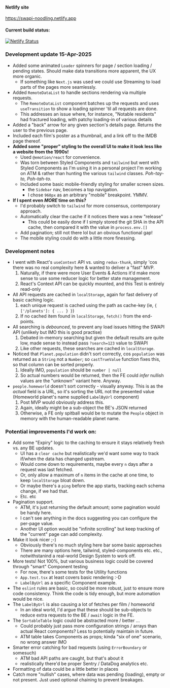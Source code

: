 #### Netlify site

https://swapi-noodling.netlify.app

#### Current build status:

[![Netlify Status](https://api.netlify.com/api/v1/badges/b5d1c21e-fcd4-4da3-a769-3c0edf7aeccf/deploy-status)](https://app.netlify.com/sites/swapi-noodling/deploys)


### Development update 15-Apr-2025

- Added some animated `Loader` spinners for page / section loading / pending states. Should make data transitions more apparent, the UX more organic.
  - If something like `Next.js` was used we could use Streaming to load parts of the pages more seamlessly.
- Added `RemoteDataList` to handle sections rendering via multiple requests.
  - The `RemoteDataList` component batches up the requests and uses `useTransition` to show a loading spinner 'til all requests are done.
  - This addresses an issue where, for instance, "Notable residents" had fractured loading, with patchy loading-in of various details
- Added a "back" arrow for any given section's details page. Returns the user to the previous page.
- Included each film's poster as a thumbnail, and a link off to the IMDB page thereof.
- **Added some "proper" styling to the overall UI to make it look less like a website from the 1990s!**
  - Used `@emotion/react` for convenience.
  - Was torn between Styled Components and `tailwind` but went with Styled Components as I'm using it in a personal project I'm working on ATM & rather than hunting the various `tailwind` classes. _Poh-tay-to, Poh-tah-to._
  - Included some basic mobile-friendly styling for smaller screen sizes.
    - the `Sidebar` nav, becomes a top navigation.
    - I chose `960px` as an arbitrary "mobile" breakpoint. YMMV.
- **If I spent even _MORE_ time on this?**
  - I'd probably switch to `tailwind` for more consensus, contemporary approach.
  - Automatically clear the cache if it notices there was a new "release"
    - This could be easily done if I simply stored the git SHA in the API cache, then compared it with the value in `process.env.[]`
  - Add pagination; still not there lol but an obvious functional gap!
  - The mobile styling could do with a little more finessing.  

### Development notes

- I went with React's `useContext` API vs. using `redux-thunk`, simply 'cos there was no real complexity here & wanted to deliver a "fast" MVP.
  1. Naturally, if there were more User Events & Actions it'd make more sense to use some reducer logic for better state management.
  2. React's Context API can be quickly mounted, and this Test is entirely read-only
- All API requests are cached in `localStorage`, again for fast delivery of basic caching logic.
  1. each unique request is cached using the path as cache-key (ie, `{ ['/planets']: { ... } }`)
  2. If no cached item found in `localStorage`, `fetch()` from the end-points.
- All searching is _debounced_, to prevent any load issues hitting the SWAPI API (unlikely but IMO this is good practise)
  1. Debated in-memory searching but given the default results are quite low, made sense to instead pass `?search=123` value to SWAPI
  2. Like other requests, these searches are cached in `localStorage`.
- Noticed that `Planet.population` didn't sort correctly, cos `population` was returned as a `String` not a `Number`; so `castTrueValue` function fixes this, so that column can be sorted properly.
  1. Ideally IMO, `population` should be `number | null`
  2. So actual numbers would be returned, then the FE could _infer_ nullish values are the "unknown" variant here. Anyway.
- `people.homeworld` doesn't sort correctly - visually anyway. This is as the _actual_ field is a URL, so it's sorting the URL not the presented value (Homeworld planet's name supplied `LabelByUrl` component)
  1. Post MVP would obviously address this.
  2. Again, ideally might be a sub-object the BE's JSON returned
  2. Otherwise, a FE only spitball would be to mutate the `People` object in memory with the human-readable planet name.

### Potential improvements I'd work on:

- Add some "Expiry" logic to the caching to ensure it stays relatively fresh vs. any BE updates.
  - UI has a `clear cache` but realistically we'd want some way to track if/when the data has changed upstream. 
  - Would come down to requirements, maybe every `n` days after a request was last fetched.
  - Or, only allow a maximum of `n` items in the cache at one time, to keep `localStorage` bloat down.
  - Or maybe there's a `ping` before the app starts, tracking each schema change, if we had that.
  - Etc. etc
- Pagination support.
  - ATM, it's just returning the default amount; some pagination would be handy here.
  - I can't see anything in the docs suggesting you can configure the per-page value.
  - Another UI option would be "infinite scrolling" but keep tracking of the "current" page can add complexity.
- Make it look nicer ;-)
  - Obviously there's no much styling here bar some basic approaches
  - There are many options here, tailwind, styled-components etc. etc., notwithstanind a real-world Design System to work off.
- More tests! Not 100%, but various business logic could be covered through "smart" Component testing
  - For now, there's some tests for the Utility functions
  - `App.test.tsx` at least covers basic rendering :-D
  - `LabelByUrl` as a specific Component example.
-  The `eslint` rules are basic, so could be more robust, just to ensure more code consistency. Think the code is tidy enough, but more automation would be nice.
- The `LabelByUrl` is also causing a lot of fetches per film / homeworld
  - In an ideal world, I'd argue that these should be sub-objects to reduce extra requests to the BE / `await` logic in the FE.
- The `SortableTable` logic could be abstracted more / better ...
  - Could probably just pass more configuration strings / arrays than actual React components? Less to potentially maintain in future.
  - ATM table takes Components as props; kinda "six of one" scenario, no wrong answer IMO
- Smarter error catching for bad requests (using `ErrorBoundary` or somesuch)
  - ATM bad API paths are caught, but that's about it
  - realistically there'd be proper Sentry / DataDog analytics etc.
- Formatting of data could be a little better in places
- Catch more "nullish" cases, where data was pending (loading), empty or not present. Just used optional chaining to prevent breakages.
